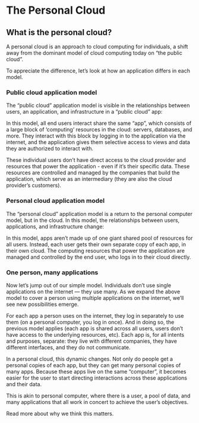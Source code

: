 # The Personal Cloud

## What is the personal cloud?

A personal cloud is an approach to cloud computing for individuals, a shift away from the dominant model of cloud computing today on “the public cloud”.

To appreciate the difference, let’s look at how an application differs in each model.

### Public cloud application model

The “public cloud” application model is visible in the relationships between users, an application, and infrastructure in a “public cloud” app:

In this model, all end users interact share the same “app”, which consists of a large block of ‘computing’ resources in the cloud: servers, databases, and more. They interact with this block by logging in to the application via the internet, and the application gives them selective access to views and data they are authorized to interact with.

These individual users don’t have direct access to the cloud provider and resources that power the application - even if it’s their specific data. These resources are controlled and managed by the companies that build the application, which serve as an intermediary (they are also the cloud provider’s customers).


### Personal cloud application model

The “personal cloud” application model is a return to the personal computer model, but in the cloud. In this model, the relationships between users, applications, and infrastructure change:

In this model, apps aren’t made up of one giant shared pool of resources for all users. Instead, each user gets their own separate copy of each app, in their own cloud. The computing resources that power the application are managed and controlled by the end user, who logs in to their cloud directly.

### One person, many applications

Now let’s jump out of our simple model. Individuals don’t use single applications on the internet — they use many. As we expand the above model to cover a person using multiple applications on the internet, we’ll see new possibilities emerge.

For each app a person uses on the internet, they log in separately to use them (on a personal computer, you log in once). And in doing so, the previous model applies (each app is shared across all users, users don’t have access to the underlying resources, etc). Each app is, for all intents and purposes, separate: they live with different companies, they have different interfaces, and they do not communicate.

In a personal cloud, this dynamic changes. Not only do people get a personal copies of each app, but they can get many personal copies of many apps. Because these apps live on the same “computer”, it becomes easier for the user to start directing interactions across these applications and their data.

This is akin to personal computer, where there is a user, a pool of data, and many applications that all work in concert to achieve the user’s objectives.

Read more about why we think this matters.